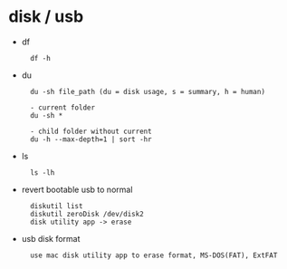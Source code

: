 
# disk / usb

- df

        df -h

- du
        
        du -sh file_path (du = disk usage, s = summary, h = human)
        
        - current folder
        du -sh *
        
        - child folder without current
        du -h --max-depth=1 | sort -hr

- ls

        ls -lh

- revert bootable usb to normal

        diskutil list
        diskutil zeroDisk /dev/disk2
        disk utility app -> erase

- usb disk format

        use mac disk utility app to erase format, MS-DOS(FAT), ExtFAT
